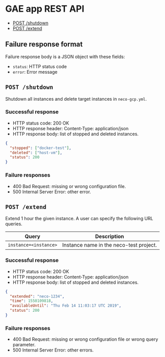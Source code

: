 GAE app REST API
================

- [POST /shutdown](#shutdown)
- [POST /extend](#extend)

Failure response format
-----------------------

Failure response body is a JSON object with these fields:

- `status`: HTTP status code
- `error`: Error message

<a name="shutdown" />`POST /shutdown`
-------------------------------------

Shutdown all instances and delete target instances in `neco-gcp.yml`.

### Successful response

- HTTP status code: 200 OK
- HTTP response header: Content-Type: application/json
- HTTP response body: list of stopped and deleted instances.

```json
{
  "stopped": ["docker-test"],
  "deleted": ["host-vm"],
  "status": 200
}
```

### Failure responses

- 400 Bad Request: missing or wrong configuration file.
- 500 Internal Server Error: other error.

<a name="extend" />`POST /extend`
---------------------------------

Extend 1 hour the given instance. A user can specify the following URL queries.

| Query                 | Description                             |
| --------------------- | --------------------------------------- |
| `instance=<instance>` | Instance name in the neco-test project. |

### Successful response

- HTTP status code: 200 OK
- HTTP response header: Content-Type: application/json
- HTTP response body: list of stopped and deleted instances.

```json
{
  "extended": "neco-1234",
  "time": 1550109818,
  "availableUntil": "Thu Feb 14 11:03:17 UTC 2019",
  "status": 200
}
```

### Failure responses

- 400 Bad Request: missing or wrong configuration file or wrong query parameter.
- 500 Internal Server Error: other errors.
